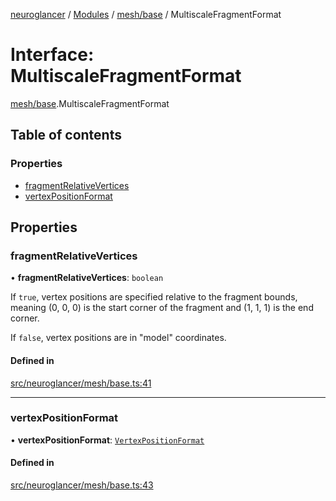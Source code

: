 [neuroglancer](../README.md) / [Modules](../modules.md) / [mesh/base](../modules/mesh_base.md) / MultiscaleFragmentFormat

# Interface: MultiscaleFragmentFormat

[mesh/base](../modules/mesh_base.md).MultiscaleFragmentFormat

## Table of contents

### Properties

- [fragmentRelativeVertices](mesh_base.MultiscaleFragmentFormat.md#fragmentrelativevertices)
- [vertexPositionFormat](mesh_base.MultiscaleFragmentFormat.md#vertexpositionformat)

## Properties

### fragmentRelativeVertices

• **fragmentRelativeVertices**: `boolean`

If `true`, vertex positions are specified relative to the fragment bounds, meaning (0, 0, 0) is
the start corner of the fragment and (1, 1, 1) is the end corner.

If `false`, vertex positions are in "model" coordinates.

#### Defined in

[src/neuroglancer/mesh/base.ts:41](https://github.com/ActiveBrainAtlas2/neuroglancer/blob/1beb5d34/src/neuroglancer/mesh/base.ts#L41)

___

### vertexPositionFormat

• **vertexPositionFormat**: [`VertexPositionFormat`](../enums/mesh_base.VertexPositionFormat.md)

#### Defined in

[src/neuroglancer/mesh/base.ts:43](https://github.com/ActiveBrainAtlas2/neuroglancer/blob/1beb5d34/src/neuroglancer/mesh/base.ts#L43)
